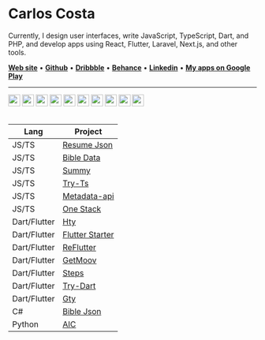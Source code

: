 # Carlos Costa
Currently, I design user interfaces, write JavaScript, TypeScript, Dart, and PHP, and develop apps using React, Flutter, Laravel, Next.js, and other tools.

[**Web site**](https://www.carlosnc.com.br/) • [**Github**](https://github.com/carllosnc) • [**Dribbble**](https://dribbble.com/carllosnc) • [**Behance**](https://www.behance.net/carllosnc) • [**Linkedin**](https://www.linkedin.com/in/carlos-costa-340a61207/) • [**My apps on Google Play**](https://play.google.com/store/apps/developer?id=Carlos+NC&hl=pt_BR&gl=US)

---

<div>
  <img style="text-align: right" width="24" src="https://cdn.jsdelivr.net/gh/devicons/devicon@latest/icons/typescript/typescript-plain.svg" />
  <img style="text-align: right" width="24" src="https://cdn.jsdelivr.net/gh/devicons/devicon@latest/icons/javascript/javascript-original.svg" />
  <img style="text-align: right" width="24" src="https://cdn.jsdelivr.net/gh/devicons/devicon@latest/icons/php/php-original.svg" />
  <img style="text-align: right" width="24" src="https://cdn.jsdelivr.net/gh/devicons/devicon@latest/icons/laravel/laravel-original.svg" />
  <img style="text-align: right" width="24" src="https://cdn.jsdelivr.net/gh/devicons/devicon@latest/icons/dart/dart-original.svg" />
  <img style="text-align: right" width="24" src="https://cdn.jsdelivr.net/gh/devicons/devicon@latest/icons/react/react-original.svg" />
  <img style="text-align: right" width="24" src="https://cdn.jsdelivr.net/gh/devicons/devicon@latest/icons/flutter/flutter-original.svg" />
  <img style="text-align: right" width="24" src="https://cdn.jsdelivr.net/gh/devicons/devicon@latest/icons/svelte/svelte-original.svg" />
  <img style="text-align: right" width="24" src="https://cdn.jsdelivr.net/gh/devicons/devicon@latest/icons/vuejs/vuejs-original.svg" />
  <img style="text-align: right" width="24" src="https://cdn.jsdelivr.net/gh/devicons/devicon@latest/icons/figma/figma-original.svg" />
</div>

<br/>

| Lang | Project |
|----------|---------|
| JS/TS | [Resume Json](https://github.com/carllosnc/resume-json) |
| JS/TS | [Bible Data](https://github.com/carllosnc/bible-data) |
| JS/TS | [Summy](https://github.com/carllosnc/summy) |
| JS/TS | [Try-Ts](https://github.com/carllosnc/try-ts) |
| JS/TS | [Metadata-api](https://github.com/carllosnc/metadata-api) |
| JS/TS | [One Stack](https://github.com/carllosnc/one-stack) |
| Dart/Flutter | [Hty](https://github.com/carllosnc/hty) |
| Dart/Flutter | [Flutter Starter](https://github.com/carllosnc/flutter_starter) |
| Dart/Flutter | [ReFlutter](https://github.com/carllosnc/reflutter) |
| Dart/Flutter | [GetMoov](https://github.com/carllosnc/getmoov) |
| Dart/Flutter | [Steps](https://github.com/carllosnc/steps) |
| Dart/Flutter | [Try-Dart](https://github.com/carllosnc/try-dart) |
| Dart/Flutter | [Gty](https://github.com/carllosnc/gty) |
| C# | [Bible Json](https://github.com/carllosnc/bible_json) |
| Python | [AIC](https://github.com/carllosnc/aic) |
